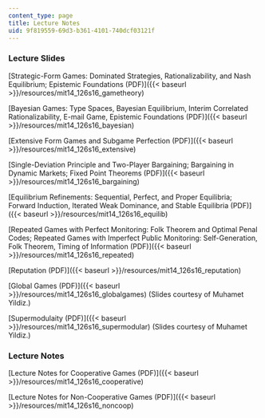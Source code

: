 ```yaml
---
content_type: page
title: Lecture Notes
uid: 9f819559-69d3-b361-4101-740dcf03121f
---
```


### Lecture Slides

[Strategic-Form Games: Dominated Strategies, Rationalizability, and Nash Equilibrium; Epistemic Foundations (PDF)]({{< baseurl >}}/resources/mit14_126s16_gametheory)

[Bayesian Games: Type Spaces, Bayesian Equilibrium, Interim Correlated Rationalizability, E-mail Game, Epistemic Foundations (PDF)]({{< baseurl >}}/resources/mit14_126s16_bayesian)

[Extensive Form Games and Subgame Perfection (PDF)]({{< baseurl >}}/resources/mit14_126s16_extensive)

[Single-Deviation Principle and Two-Player Bargaining; Bargaining in Dynamic Markets; Fixed Point Theorems (PDF)]({{< baseurl >}}/resources/mit14_126s16_bargaining)

[Equilibrium Refinements: Sequential, Perfect, and Proper Equilibria; Forward Induction, Iterated Weak Dominance, and Stable Equilibria (PDF)]({{< baseurl >}}/resources/mit14_126s16_equilib)

[Repeated Games with Perfect Monitoring: Folk Theorem and Optimal Penal Codes; Repeated Games with Imperfect Public Monitoring: Self-Generation, Folk Theorem, Timing of Information (PDF)]({{< baseurl >}}/resources/mit14_126s16_repeated)

[Reputation (PDF)]({{< baseurl >}}/resources/mit14_126s16_reputation)

[Global Games (PDF)]({{< baseurl >}}/resources/mit14_126s16_globalgames) (Slides courtesy of Muhamet Yildiz.) 

[Supermodulaity (PDF)]({{< baseurl >}}/resources/mit14_126s16_supermodular) (Slides courtesy of Muhamet Yildiz.) 

### Lecture Notes

[Lecture Notes for Cooperative Games (PDF)]({{< baseurl >}}/resources/mit14_126s16_cooperative)

[Lecture Notes for Non-Cooperative Games (PDF)]({{< baseurl >}}/resources/mit14_126s16_noncoop)